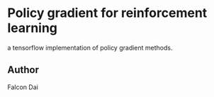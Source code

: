 # Policy gradient for reinforcement learning
a tensorflow implementation of policy gradient methods.

## Author
Falcon Dai
